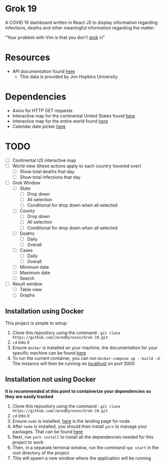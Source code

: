 # Grok 19

A COVID 19 dashboard written in React JS to display information regarding infections, deaths and other meaningful information regarding the matter.

"Your problem with Vim is that you don't [grok](https://stackoverflow.com/a/1220118) vi"

# Resources 

- API documentation found [here](https://documenter.getpostman.com/view/1678623/SzfDx54T?version=latest)
    * This data is provided by Jon Hopkins University

# Dependencies
- Axios for HTTP GET requests
- Interactive map for the continental United States found [here](https://www.npmjs.com/package/react-usa-map)
- Interactive map for the entire world found [here](https://www.react-simple-maps.io/docs/getting-started/)
- Calendar date picker [here](https://github.com/stephy/CalendarPicker)

# TODO

- [ ] Continental US interactive map
- [ ] World view (these actions apply to each country hovered over)
    - [ ] Show total deaths that day
    - [ ] Show total infections that day
- [ ] Grok Window
    - [ ] State
        - [ ] Drop down
        - [ ] All selection
        - [ ] Conditional for drop down when all selected
    - [ ] County
        - [ ] Drop down
        - [ ] All selection
        - [ ] Conditional for drop down when all selected
    - [ ] Deaths
        - [ ] Daily
        - [ ] Overall
    - [ ] Cases
        - [ ] Daily
        - [ ] Overall
    - [ ] Minimum date
    - [ ] Maximum date
    - [ ] Search
- [ ] Result window 
    - [ ] Table view
    - [ ] Graphs

## Installation using Docker

This project is simple to setup:

1. Clone this repository using the command : `git clone https://github.com/JaredDyreson/Grok-19.git`
2. `cd` into it
3. Ensure `docker` is installed on your machine, the documentation for your specific machine can be found [here](https://docs.docker.com/get-docker/)
4. To run the current container, you can run `docker-compose up --build -d`. The instance will then be running on [localhost](http://localhost:3000) on port 3000


## Installation not using Docker

**It is recommended at this point to containerize your dependencies so they are easily tracked**

1. Clone this repository using the command : `git clone https://github.com/JaredDyreson/Grok-19.git`
2. `cd` into it
3. Ensure `node` is installed, [here](https://nodejs.org/en/) is the landing page for node
4. After `node` is installed, you should then install `yarn` to manage your packages. That can be found [here](https://classic.yarnpkg.com/lang/en/docs/install/#debian-stable)
5. Next, run `yarn install` to install all the dependencies needed for this project to work
6. Then, in a separate terminal window, run the command `npm start` in the root directory of the project
7. This will spawn a new window where the application will be running

